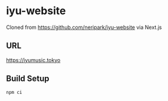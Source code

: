 # iyu-website
Cloned from https://github.com/neripark/iyu-website via Next.js

## URL
https://iyumusic.tokyo

## Build Setup
```
npm ci
```

